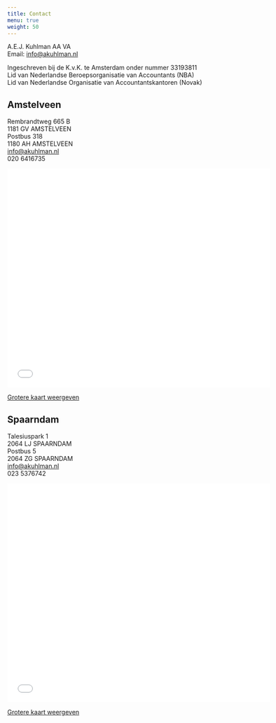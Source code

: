 ```yaml
---
title: Contact
menu: true
weight: 50
---
```

A.E.J. Kuhlman AA VA\
Email: <info@akuhlman.nl>

Ingeschreven bij de K.v.K. te Amsterdam onder nummer 33193811\
Lid van Nederlandse Beroepsorganisatie van Accountants (NBA)\
Lid van Nederlandse Organisatie van Accountantskantoren (Novak)

## Amstelveen

Rembrandtweg 665 B\
1181 GV  AMSTELVEEN\
Postbus 318\
1180 AH  AMSTELVEEN\
<info@akuhlman.nl>\
020 6416735

<iframe src="//maps.google.nl/maps?f=q&amp;source=s_q&amp;hl=nl&amp;geocode=&amp;q=Rembrandtweg+665+B+1181+GV++AMSTELVEEN&amp;aq=&amp;sll=52.300121,4.873016&amp;sspn=0.008372,0.020084&amp;ie=UTF8&amp;hq=&amp;hnear=Rembrandtweg+665,+Amstelveen,+Noord-Holland&amp;ll=52.314933,4.862909&amp;spn=0.026235,0.025663&amp;z=14&amp;iwloc=A&amp;output=embed" height="500" width="600" frameborder="0" marginwidth="0" marginheight="0" scrolling="no"></iframe>

[Grotere kaart weergeven](https://maps.google.nl/maps?f=q&source=embed&hl=nl&geocode=&q=Rembrandtweg+665+B+1181+GV++AMSTELVEEN&aq=&sll=52.300121,4.873016&sspn=0.008372,0.020084&ie=UTF8&hq=&hnear=Rembrandtweg+665,+Amstelveen,+Noord-Holland&ll=52.314933,4.862909&spn=0.026235,0.025663&z=14&iwloc=A)

## Spaarndam

Talesiuspark 1\
2064 LJ  SPAARNDAM\
Postbus 5\
2064 ZG  SPAARNDAM\
<info@akuhlman.nl>\
023 5376742

<iframe src="//maps.google.nl/maps?client=safari&amp;q=Talesiuspark+1+2064+LJ++SPAARNDAM&amp;oe=UTF-8&amp;ie=UTF8&amp;hq=&amp;hnear=Talesiuspark+1,+Spaarndam,+Haarlemmerliede+en+Spaarnwoude,+Noord-Holland&amp;gl=nl&amp;ll=52.416241,4.69039&amp;spn=0.026175,0.025663&amp;z=14&amp;iwloc=A&amp;output=embed" height="500" width="600" frameborder="0" marginwidth="0" marginheight="0" scrolling="no"></iframe>

[Grotere kaart weergeven](https://maps.google.nl/maps?client=safari&q=Talesiuspark+1+2064+LJ++SPAARNDAM&oe=UTF-8&ie=UTF8&hq=&hnear=Talesiuspark+1,+Spaarndam,+Haarlemmerliede+en+Spaarnwoude,+Noord-Holland&gl=nl&ll=52.416241,4.69039&spn=0.026175,0.025663&z=14&iwloc=A&source=embed)
